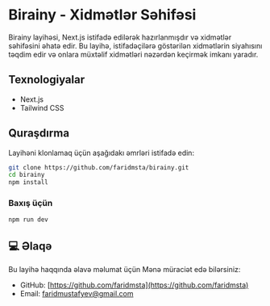 # Birainy - Xidmətlər Səhifəsi

Birainy layihəsi, Next.js istifadə edilərək hazırlanmışdır və xidmətlər səhifəsini əhatə edir. Bu layihə, istifadəçilərə göstərilən xidmətlərin siyahısını təqdim edir və onlara müxtəlif xidmətləri nəzərdən keçirmək imkanı yaradır.

## Texnologiyalar

* Next.js
* Tailwind CSS

## Quraşdırma

Layihəni klonlamaq üçün aşağıdakı əmrləri istifadə edin:

```bash
git clone https://github.com/faridmsta/birainy.git
cd birainy
npm install
```

### Baxış üçün

```bash
npm run dev
```

## 💻 Əlaqə

Bu layihə haqqında əlavə məlumat üçün Mənə müraciət edə bilərsiniz:

* GitHub: [https://github.com/faridmsta](https://github.com/faridmsta)
* Email: [faridmustafyev@gmail.com](mailto:faridmustafyev@gmail.com)
